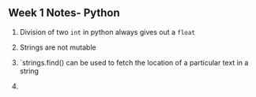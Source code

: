 
## Week 1 Notes- Python 

1) Division of two `int` in python always gives out a `float `
2) Strings are not mutable 

3) `strings.find() can be used to fetch the location of a particular text in a string

4) 
<!--stackedit_data:
eyJoaXN0b3J5IjpbLTIwNjI1ODM2NjYsLTEwNTgzMjEwNTddfQ
==
-->